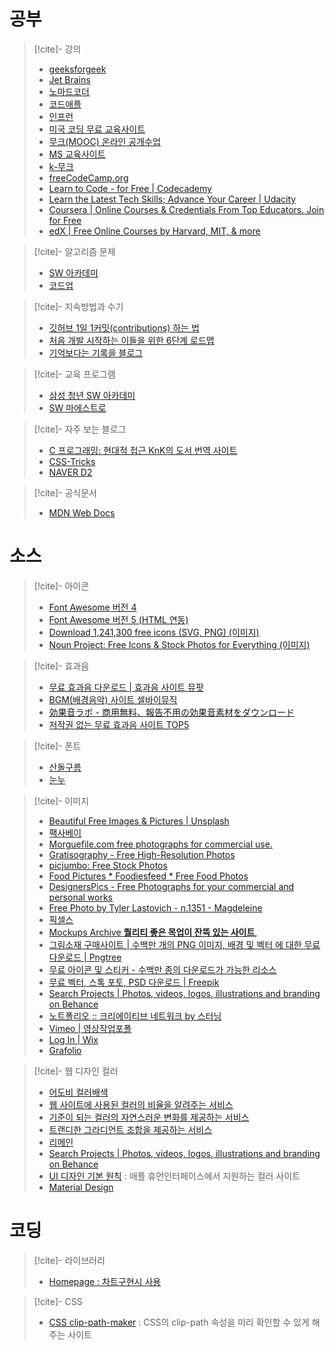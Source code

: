# 공부
>[!cite]- 강의
> - [geeksforgeek](https://www.geeksforgeeks.org/difference-between-hardware-and-framework/)
> - [Jet Brains](https://www.jetbrains.com/academy/?source=google&medium=cpc&campaign=APAC_en_APAC_JBAcademy_Video_Desktop&keyword=&content=609021332861&gclid=CjwKCAjw7p6aBhBiEiwA83fGuvi0AQiAMfACImM0EEtMUc_fvZyg33pqRQX8VN6oOjJ9Z2STo3FMbhoC9acQAvD_BwE)
> - [노마드코더](https://nomadcoders.co/)
> - [코드애플](https://codingapple.com/course/javascript-jquery-ui/?gclid=Cj0KCQjwhsmaBhCvARIsAIbEbH4NopKMG7nDwrN4AYvgoZQGI5t5vOkiS7_kfhIrD4zJHa7WQ1XsX5YaApFcEALw_wcB)
> - [인프런](https://www.inflearn.com/)
> - [미국 코딩 무료 교육사이트](https://code.org/)
> - [무크(MOOC) 온라인 공개수업](https://www.coursera.org/)
> - [MS 교육사이트](https://docs.microsoft.com/ko-kr/learn/browse/?filter-products=c)
> - [k-무크](http://www.kmooc.kr/)
> - [freeCodeCamp.org](https://www.freecodecamp.org/)
> - [Learn to Code - for Free | Codecademy](https://www.codecademy.com/)
> - [Learn the Latest Tech Skills; Advance Your Career | Udacity](https://www.udacity.com/)
> - [Coursera | Online Courses & Credentials From Top Educators. Join for Free](https://www.coursera.org/)
> - [edX | Free Online Courses by Harvard, MIT, & more](https://www.edx.org/)

>[!cite]- 알고리즘 문제
> - [SW 아카데미](https://swexpertacademy.com/main/main.do)
> - [코드업](https://codeup.kr/)

>[!cite]- 지속방법과 수기
> - [깃허브 1일 1커밋(contributions) 하는 법 ](https://datamoney.tistory.com/163)
> - [처음 개발 시작하는 이들을 위한 6단계 로드맵](https://software-creator.tistory.com/31)
> - [기억보다는 기록을 블로그](https://jojoldu.tistory.com/)

>[!cite]- 교육 프로그램
> - [삼성 청년 SW 아카데미](https://www.ssafy.com/ksp/servlet/swp.content.controller.SwpContentServlet)
> - [SW 마에스트로](https://www.swmaestro.org/sw/main/contents.do?menuNo=200033)

>[!cite]- 자주 보는 블로그
> - [C 프로그래밍: 현대적 접근 KnK의 도서 번역 사이트](https://wikidocs.net/book/2494)
> - [CSS-Tricks](https://css-tricks.com/)
> - [NAVER D2](https://d2.naver.com/home)

>[!cite]- 공식문서
> - [MDN Web Docs](https://developer.mozilla.org/ko/)

# 소스
>[!cite]- 아이콘
> - [Font Awesome 버전 4](https://fontawesome.com/v4/icons/)
> - [Font Awesome 버전 5 (HTML 연동)](https://fontawesome.com/icons?d=gallery)
> - [Download 1,241,300 free icons (SVG, PNG) (이미지)](https://icons8.com/icons)
> - [Noun Project: Free Icons & Stock Photos for Everything (이미지)](https://thenounproject.com/)

>[!cite]- 효과음
> - [무료 효과음 다운로드 | 효과음 사이트 뮤팟](https://www.mewpot.com/search/sound-effects?is_free=true)
> - [BGM(배경음악) 사이트 셀바이뮤직](https://www.sellbuymusic.com/search/soundeffect/0/0/1)
> - [効果音ラボ - 商用無料、報告不用の効果音素材をダウンロード](https://soundeffect-lab.info/)
> - [저작권 없는 무료 효과음 사이트 TOP5](https://tldk9371.tistory.com/entry/%EC%A0%80%EC%9E%91%EA%B6%8C-%EC%97%86%EB%8A%94-%EB%AC%B4%EB%A3%8C-%ED%9A%A8%EA%B3%BC%EC%9D%8C-%EC%82%AC%EC%9D%B4%ED%8A%B8-TOP5)

>[!cite]- 폰트 
> - [산돌구름](https://www.sandollcloud.com/licensecombine.html?utm_source=youtube&utm_medium=cpv&utm_campaign=ad&utm_content=video_challenge&gclid=CjwKCAjwuIWHBhBDEiwACXQYsbBKK-3S4gY9NqvD45_6ik6Sw9G4Y8IYCT_ewGfpChxbGnR3HyRoHxoC_QYQAvD_BwE)
> - [눈누](https://noonnu.cc/font_page?commit=filter&search=&search=&editor=&category_use_ids%5B%5D=4&order_by=pd)

>[!cite]- 이미지
> - [Beautiful Free Images & Pictures | Unsplash](https://unsplash.com/?utm_source=medium&utm_medium=referral)
> - [팩사베이](https://pixabay.com/ko/)
> - [Morguefile.com free photographs for commercial use.](https://morguefile.com/)
> - [Gratisography - Free High-Resolution Photos](https://gratisography.com/page/2/)
> - [picjumbo: Free Stock Photos](https://picjumbo.com/)
> - [Food Pictures * Foodiesfeed * Free Food Photos](https://www.foodiesfeed.com/)
> - [DesignersPics - Free Photographs for your commercial and personal works](http://www.designerspics.com/page/2/)
> - [Free Photo by Tyler Lastovich - n.1351 - Magdeleine](https://magdeleine.co/photo-by-tyler-lastovich-n-1351/)
> - [픽셀스](https://www.pexels.com/ko-kr/)
> - [Mockups Archive **퀄리티 좋은 목업이 잔뜩 있는 사이트**,](https://www.mockupworld.co/all-mockups/)
> - [그림소재 구매사이트 | 수백만 개의 PNG 이미지, 배경 및 벡터 에 대한 무료 다운로드 | Pngtree](https://kor.pngtree.com/)
> - [무료 아이콘 및 스티커 - 수백만 종의 다운로드가 가능한 리소스](https://www.flaticon.com/kr/)
> - [무료 벡터, 스톡 포토, PSD 다운로드 | Freepik](https://kr.freepik.com/)
> - [Search Projects | Photos, videos, logos, illustrations and branding on Behance](https://www.behance.net/)
> - [노트폴리오 :: 크리에이티브 네트워크 by 스터닝](https://notefolio.net/)
> - [Vimeo | 영상작업포폴](https://vimeo.com/)
> - [Log In | Wix](https://manage.wix.com/)
> - [Grafolio](https://grafolio.naver.com/)

>[!cite]- 웹 디자인 컬러
> - [어도비 컬러배색](https://color.adobe.com/ko/create)
> - [웹 사이트에 사용된 컬러의 비율을 알려주는 서비스](http://webcolourdata.com/)
> - [기준이 되는 컬러의 자연스러운 변화를 제공하는 서비스](http://colllor.com/)
> - [트랜디한 그라디언트 조합을 제공하는 서비스](https://uigradients.com/#Mello)
> - [리메인](http://www.remain.co.kr/)
> - [Search Projects | Photos, videos, logos, illustrations and branding on Behance](https://www.behance.net/)
> - [UI 디자인 기본 원칙](https://developer.apple.com/kr/design/tips/) : 애플 휴먼인터페이스에서 지원하는 컬러 사이트
> - [Material Design](https://m3.material.io/styles/color/overview#!/?view.left=0&view.right=0)

# 코딩
>[!cite]- 라이브러리
> - [Homepage : 차트구현시 사용](https://www.highcharts.com/)

>[!cite]- CSS
> - [CSS clip-path-maker](https://bennettfeely.com/clippy/) : CSS의 clip-path 속성을 미리 확인할 수 있게 해주는 사이트